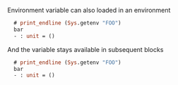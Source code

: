 Environment variable can also loaded in an environment

```ocaml var=FOO=bar
  # print_endline (Sys.getenv "FOO")
  bar
  - : unit = ()
```

And the variable stays available in subsequent blocks

```ocaml
  # print_endline (Sys.getenv "FOO")
  bar
  - : unit = ()
```
